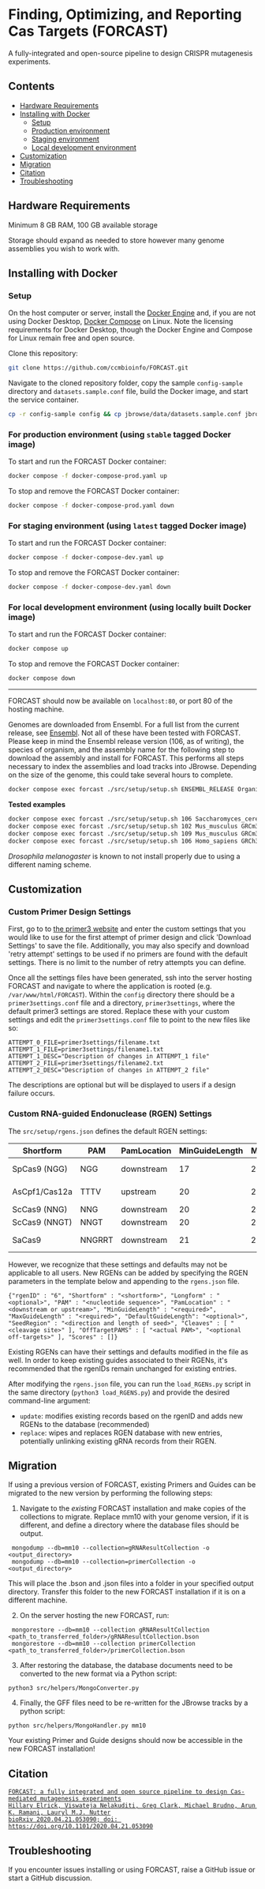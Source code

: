 # Finding, Optimizing, and Reporting Cas Targets (FORCAST)

A fully-integrated and open-source pipeline to design CRISPR mutagenesis experiments.

## Contents

- [Hardware Requirements](#hardware-requirements)
- [Installing with Docker](#installing-with-docker)
  - [Setup](#setup)
  - [Production environment](#for-production-environment-using-stable-tagged-docker-image)
  - [Staging environment](#for-staging-environment-using-latest-tagged-docker-image)
  - [Local development environment](#for-local-development-environment-using-locally-built-docker-image)
- [Customization](#customization)
- [Migration](#migration)
- [Citation](#citation)
- [Troubleshooting](#troubleshooting)

## Hardware Requirements

Minimum 8 GB RAM, 100 GB available storage

Storage should expand as needed to store however many genome assemblies you wish to work with.

## Installing with Docker

### Setup

On the host computer or server, install the [Docker Engine](https://docs.docker.com/engine/install/) and, if you are not using Docker Desktop, [Docker Compose](https://docs.docker.com/compose/install/linux/) on Linux. Note the licensing requirements for
Docker Desktop, though the Docker Engine and Compose for Linux remain free and open source.

Clone this repository:

```bash
git clone https://github.com/ccmbioinfo/FORCAST.git
```

Navigate to the cloned repository folder, copy the sample `config-sample` directory and `datasets.sample.conf` file, build the Docker image, and start the service container.

```bash
cp -r config-sample config && cp jbrowse/data/datasets.sample.conf jbrowse/data/datasets.conf
```

### For production environment (using `stable` tagged Docker image)

To start and run the FORCAST Docker container:

```bash
docker compose -f docker-compose-prod.yaml up
```

To stop and remove the FORCAST Docker container:

```bash
docker compose -f docker-compose-prod.yaml down
```

### For staging environment (using `latest` tagged Docker image)

To start and run the FORCAST Docker container:

```bash
docker compose -f docker-compose-dev.yaml up
```

To stop and remove the FORCAST Docker container:

```bash
docker compose -f docker-compose-dev.yaml down
```

### For local development environment (using locally built Docker image)

To start and run the FORCAST Docker container:

```bash
docker compose up
```

To stop and remove the FORCAST Docker container:

```bash
docker compose down
```

---

FORCAST should now be available on `localhost:80`, or port 80 of the hosting machine.

Genomes are downloaded from Ensembl. For a full list from the current release, see [Ensembl](https://ftp.ensembl.org/pub/current_fasta/).
Not all of these have been tested with FORCAST. Please keep in mind the Ensembl release version
(106, as of writing), the species of organism, and the assembly name for the following step to
download the assembly and install for FORCAST. This performs all steps necessary to index the
assemblies and load tracks into JBrowse. Depending on the size of the genome, this could take
several hours to complete.

```bash
docker compose exec forcast ./src/setup/setup.sh ENSEMBL_RELEASE Organism_name ASSEMBLY
```

**Tested examples**

```bash
docker compose exec forcast ./src/setup/setup.sh 106 Saccharomyces_cerevisiae R64-1-1
docker compose exec forcast ./src/setup/setup.sh 102 Mus_musculus GRCm38
docker compose exec forcast ./src/setup/setup.sh 109 Mus_musculus GRCm39
docker compose exec forcast ./src/setup/setup.sh 106 Homo_sapiens GRCh38
```

_Drosophila melanogaster_ is known to not install properly due to using a different naming scheme.

## Customization

### Custom Primer Design Settings
First, go to to [the primer3 website](http://bioinfo.ut.ee/primer3/) and enter the custom settings that you would like to use for the first attempt of primer design and click 'Download Settings' to save the file. Additionally, you may also specify and download 'retry attempt' settings to be used if no primers are found with the default settings. There is no limit to the number of retry attempts you can define.

Once all the settings files have been generated, ssh into the server hosting FORCAST and navigate to where the application is rooted (e.g. ```/var/www/html/FORCAST```). Within the ```config``` directory there should be a ```primer3settings.conf``` file and a directory, ```primer3settings```, where the default primer3 settings are stored. Replace these with your custom settings and edit the ```primer3settings.conf``` file to point to the new files like so:
```
ATTEMPT_0_FILE=primer3settings/filename.txt
ATTEMPT_1_FILE=primer3settings/filename1.txt
ATTEMPT_1_DESC="Description of changes in ATTEMPT_1 file"
ATTEMPT_2_FILE=primer3settings/filename2.txt
ATTEMPT_2_DESC="Description of changes in ATTEMPT_2 file"
```
The descriptions are optional but will be displayed to users if a design failure occurs.

### Custom RNA-guided Endonuclease (RGEN) Settings

The `src/setup/rgens.json` defines the default RGEN settings:

| Shortform | PAM | PamLocation | MinGuideLength | MaxGuideLength | DefaultGuideLength | SeedRegion | Cleaves | OffTargetPAMs | Scores |
| --------- | --- | ----------- | -------------- | -------------- | ------------------ | ---------- | ------- | ------------- | ------ |
| SpCas9 (NGG) | NGG | downstream | 17 | 20 | 20 | -12 | -3 | NGG, NAG | MIT, CFD |
| AsCpf1/Cas12a | TTTV | upstream | 20 | 23 | - | +6 | +19,+23 | TTTV, TTTT, CTTA, TTCA | - |
| ScCas9 (NNG) | NNG | downstream | 20 | 20 | - | -12 | -3 | NNG | - |
| ScCas9 (NNGT) | NNGT | downstream | 20 | 20 | - | -12 | -3 | NNGT | - |
| SaCas9 | NNGRRT | downstream | 21 | 23 | - | -8 | -3 | NNGRRT, NNGRR | - |

However, we recognize that these settings and defaults may not be applicable to all users. New RGENs can be added by specifying the RGEN parameters in the template below and appending to the `rgens.json` file.

```
{"rgenID" : "6", "Shortform" : "<shortform>", "Longform" : "<optional>", "PAM" : "<nucleotide sequence>", "PamLocation" : "<downstream or upstream>", "MinGuideLength" : "<required>", "MaxGuideLength" : "<required>", "DefaultGuideLength": "<optional>", "SeedRegion" : "<direction and length of seed>", "Cleaves" : [ "<cleavage site>" ], "OffTargetPAMS" : [ "<actual PAM>", "<optional off-targets>" ], "Scores" : []}
```

Existing RGENs can have their settings and defaults modified in the file as well. In order to keep existing guides associated to their RGENs, it's recommended that the rgenIDs remain unchanged for existing entries.

After modifying the `rgens.json` file, you can run the `load_RGENs.py` script in the same directory (`python3 load_RGENS.py`) and provide the desired command-line argument:
- `update`: modifies existing records based on the rgenID and adds new RGENs to the database (recommended)
- `replace`: wipes and replaces RGEN database with new entries, potentially unlinking existing gRNA records from their RGEN.

## Migration
If using a previous version of FORCAST, existing Primers and Guides can be migrated to the new version by performing the following steps:

1) Navigate to the _existing_ FORCAST installation and make copies of the collections to migrate. Replace mm10 with your genome version, if it is different, and define a directory where the database files should be output.
```
 mongodump --db=mm10 --collection=gRNAResultCollection -o <output_directory>
 mongodump --db=mm10 --collection=primerCollection -o <output_directory>
```
This will place the .bson and .json files into a folder in your specified output directory. Transfer this folder to the new FORCAST installation if it is on a different machine.

2) On the server hosting the new FORCAST, run:
```
 mongorestore --db=mm10 --collection gRNAResultCollection <path_to_transferred_folder>/gRNAResultCollection.bson
 mongorestore --db=mm10 --collection primerCollection <path_to_transferred_folder>/primerCollection.bson
```
3) After restoring the database, the database documents need to be converted to the new format via a Python script:
```
python3 src/helpers/MongoConverter.py
```
4) Finally, the GFF files need to be re-written for the JBrowse tracks by a python script:
```
python src/helpers/MongoHandler.py mm10
```

Your existing Primer and Guide designs should now be accessible in the new FORCAST installation!

## Citation

<a href="https://doi.org/10.1101/2020.04.21.053090">

```
FORCAST: a fully integrated and open source pipeline to design Cas-mediated mutagenesis experiments
Hillary Elrick, Viswateja Nelakuditi, Greg Clark, Michael Brudno, Arun K. Ramani, Lauryl M.J. Nutter
bioRxiv 2020.04.21.053090; doi: https://doi.org/10.1101/2020.04.21.053090
```
</a>

## Troubleshooting

If you encounter issues installing or using FORCAST, raise a GitHub issue or start a GitHub discussion.
